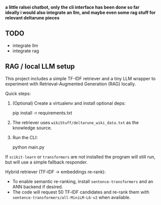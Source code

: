 **a little ralsei chatbot, only the cli interface has been done so far**
<br>
**ideally i would also integrate an llm, and maybe even some rag stuff for relevant deltarune pieces**

## TODO
- integrate llm
- integrate rag

## RAG / local LLM setup

This project includes a simple TF-IDF retriever and a tiny LLM wrapper to experiment with Retrieval-Augmented Generation (RAG) locally.

Quick steps:

1. (Optional) Create a virtualenv and install optional deps:

	pip install -r requirements.txt

2. The retriever uses `wikiStuff/deltarune_wiki_data.txt` as the knowledge source.

3. Run the CLI:

	python main.py

If `scikit-learn` or `transformers` are not installed the program will still run, but will use a simple fallback responder.

Hybrid retriever (TF‑IDF → embeddings re-rank):

 - To enable semantic re-ranking, install `sentence-transformers` and an ANN backend if desired.
 - The code will request 50 TF‑IDF candidates and re-rank them with `sentence-transformers/all-MiniLM-L6-v2` when available.

